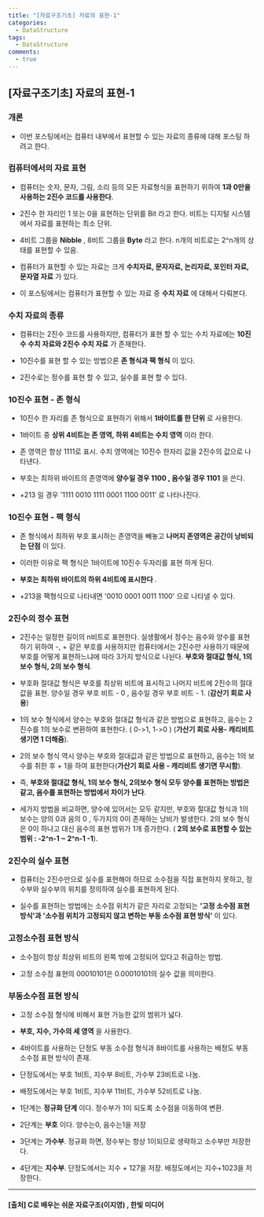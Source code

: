 ```yaml
---
title: "[자료구조기초] 자료의 표현-1"
categories:
  - DataStructure
tags:
  - DataStructure
comments:
  - true
---
```


## [자료구조기초] 자료의 표현-1

### 개론

* 이번 포스팅에서는 컴퓨터 내부에서 표현할 수 있는 자료의 종류에 대해 포스팅 하려고 한다.

### 컴퓨터에서의 자료 표현

* 컴퓨터는 숫자, 문자, 그림, 소리 등의 모든 자료형식을 표현하기 위하여 __1과 0만을 사용하는 2진수 코드를 사용한다__.

* 2진수 한 자리인 1 또는 0을 표현하는 단위를 Bit 라고 한다. 비트는 디지털 시스템에서 자료를 표현하는 최소 단위.

* 4비트 그룹을 __Nibble__ , 8비트 그룹을 __Byte__ 라고 한다. n개의 비트로는 2^n개의 상태를 표현할 수 있음.

* 컴퓨터가 표현할 수 있는 자료는 크게 __수치자료, 문자자료, 논리자료, 포인터 자료, 문자열 자료__ 가 있다.

* 이 포스팅에서는 컴퓨터가 표현할 수 있는 자료 중 __수치 자료__ 에 대해서 다뤄본다.

### 수치 자료의 종류

* 컴퓨터는 2진수 코드를 사용하지만, 컴퓨터가 표현 할 수 있는 수치 자료에는 __10진수 수치 자료와 2진수 수치 자료__ 가 존재한다.

* 10진수를 표현 할 수 있는 방법으론 __존 형식과 팩 형식__ 이 있다.

* 2진수로는 정수를 표현 할 수 있고, 실수를 표현 할 수 있다.


### 10진수 표현 - 존 형식

* 10진수 한 자리를 존 형식으로 표현하기 위해서 __1바이트를 한 단위__ 로 사용한다.

* 1바이트 중 __상위 4비트는 존 영역, 하위 4비트는 수치 영역__ 이라 한다.

* 존 영역은 항상 1111로 표시. 수치 영역에는 10진수 한자리 값을 2진수의 값으로 나타낸다.

* 부호는 최하위 바이트의 존영역에 __양수일 경우 1100 , 음수일 경우 1101__ 을 쓴다.

* +213 일 경우  '1111 0010   1111 0001   1100 0011'  로 나타나진다.

### 10진수 표현 - 팩 형식

* 존 형식에서 최하위 부호 표시하는 존영역을 빼놓고 __나머지 존영역은 공간이 낭비되는 단점__ 이 있다.

* 이러한 이유로 팩 형식은 1바이트에 10진수 두자리를 표현 하게 된다.

* __부호는 최하위 바이트의 하위 4비트에 표시한다__ .

* +213을 팩형식으로 나타내면 '0010 0001 0011 1100' 으로 나타낼 수 있다.

### 2진수의 정수 표현

* 2진수는 일정한 길이의 n비트로 표현한다. 실생활에서 정수는 음수와 양수를 표현하기 위하여 -, + 같은 부호를 사용하지만 컴퓨터에서는 2진수만 사용하기 때문에 부호를 어떻게 표현하느냐에 따라 3가지 방식으로 나뉜다. __부호와 절대값 형식, 1의 보수 형식, 2의 보수 형식__.

* 부호화 절대값 형식은 부호를 최상위 비트에 표시하고 나머지 비트에 2진수의 절대값을 표현. 양수일 경우 부호 비트 - 0 , 음수일 경우 부호 비트 - 1. (__감산기 회로 사용__)

* 1의 보수 형식에서 양수는 부호와 절대값 형식과 같은 방법으로 표현하고, 음수는 2진수를 1의 보수로 변환하여 표현한다. ( 0->1, 1->0 ) (__가산기 회로 사용- 캐리비트 생기면 1 더해줌__).

* 2의 보수 형식 역시 양수는 부호와 절대값과 같은 방법으로 표현하고, 음수는 1의 보수를 취한 후 + 1을 하여 표현한다(__가산기 회로 사용 - 캐리비트 생기면 무시함__).

* 즉, __부호와 절대값 형식, 1의 보수 형식, 2의보수 형식 모두 양수를 표현하는 방법은 같고, 음수를 표현하는 방법에서 차이가 난다__.

* 세가지 방법을 비교하면, 양수에 있어서는 모두 같지만, 부호와 절대값 형식과 1의 보수는 양의 0과 음의 0 , 두가지의 0이 존재하는 낭비가 발생한다. 2의 보수 형식은 0이 하나고 대신 음수의 표현 범위가 1개 증가한다. ( __2의 보수로 표현할 수 있는 범위 : -2^n-1 ~ 2^n-1 -1__).

### 2진수의 실수 표현

* 컴퓨터는 2진수만으로 실수를 표현해야 하므로 소수점을 직접 표현하지 못하고, 정수부와 실수부의 위치를 정의하여 실수를 표현하게 된다.

* 실수를 표현하는 방법에는 소수점 위치가 같은 자리로 고정되는 __'고정 소수점 표현 방식'과 '소수점 위치가 고정되지 않고 변하는 부동 소수점 표현 방식'__ 이 있다.

### 고정소수점 표현 방식

* 소수점이 항상 최상위 비트의 왼쪽 밖에 고정되어 있다고 취급하는 방법.

* 고정 소수점 표현의 00010101은 0.00010101의 실수 값을 의미한다.

### 부동소수점 표현 방식

* 고정 소수점 형식에 비해서 표현 가능한 값의 범위가 넓다.

* __부호, 지수, 가수의 세 영역__ 을 사용한다.

* 4바이트를 사용하는 단정도 부동 소수점 형식과 8바이트를 사용하는 배정도 부동 소수점 표현 방식이 존재.

* 단정도에서는 부호 1비트, 지수부 8비트, 가수부 23비트로 나눔.

* 배정도에서는 부호 1비트, 지수부 11비트, 가수부 52비트로 나눔.

* 1단계는 __정규화 단계__ 이다. 정수부가 1이 되도록 소수점을 이동하여 변환.

* 2단계는 __부호__ 이다. 양수는0, 음수는1을 저장

* 3단계는 __가수부__. 정규화 하면, 정수부는 항상 1이되므로 생략하고 소수부만 저장한다.

* 4단계는 __지수부__. 단정도에서는 지수 + 127을 저장. 배정도에서는 지수+1023을 저장한다.

---


#### [출처] C로 배우는 쉬운 자료구조(이지영) , 한빛 미디어
